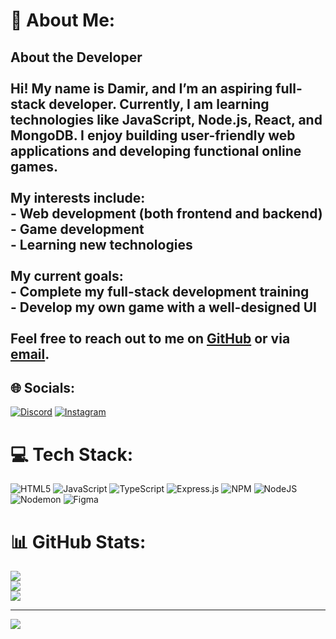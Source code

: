 # 💫 About Me:
## About the Developer<br><br>Hi! My name is Damir, and I’m an aspiring full-stack developer. Currently, I am learning technologies like JavaScript, Node.js, React, and MongoDB. I enjoy building user-friendly web applications and developing functional online games.<br><br>My interests include:<br>- Web development (both frontend and backend)<br>- Game development<br>- Learning new technologies<br><br>My current goals:<br>- Complete my full-stack development training<br>- Develop my own game with a well-designed UI<br><br>Feel free to reach out to me on [GitHub](https://github.com/boo1eann) or via [email](mailto:damircodenn@gmail.com).


## 🌐 Socials:
[![Discord](https://img.shields.io/badge/Discord-%237289DA.svg?logo=discord&logoColor=white)](https://discord.gg/dameere) [![Instagram](https://img.shields.io/badge/Instagram-%23E4405F.svg?logo=Instagram&logoColor=white)](https://instagram.com/jdamere) 

# 💻 Tech Stack:
![HTML5](https://img.shields.io/badge/html5-%23E34F26.svg?style=for-the-badge&logo=html5&logoColor=white) ![JavaScript](https://img.shields.io/badge/javascript-%23323330.svg?style=for-the-badge&logo=javascript&logoColor=%23F7DF1E) ![TypeScript](https://img.shields.io/badge/typescript-%23007ACC.svg?style=for-the-badge&logo=typescript&logoColor=white) ![Express.js](https://img.shields.io/badge/express.js-%23404d59.svg?style=for-the-badge&logo=express&logoColor=%2361DAFB) ![NPM](https://img.shields.io/badge/NPM-%23CB3837.svg?style=for-the-badge&logo=npm&logoColor=white) ![NodeJS](https://img.shields.io/badge/node.js-6DA55F?style=for-the-badge&logo=node.js&logoColor=white) ![Nodemon](https://img.shields.io/badge/NODEMON-%23323330.svg?style=for-the-badge&logo=nodemon&logoColor=%BBDEAD) ![Figma](https://img.shields.io/badge/figma-%23F24E1E.svg?style=for-the-badge&logo=figma&logoColor=white)
# 📊 GitHub Stats:
![](https://github-readme-stats.vercel.app/api?username=boo1eann&theme=dark&hide_border=false&include_all_commits=false&count_private=false)<br/>
![](https://github-readme-streak-stats.herokuapp.com/?user=boo1eann&theme=dark&hide_border=false)<br/>
![](https://github-readme-stats.vercel.app/api/top-langs/?username=boo1eann&theme=dark&hide_border=false&include_all_commits=false&count_private=false&layout=compact)

---
[![](https://visitcount.itsvg.in/api?id=boo1eann&icon=0&color=0)](https://visitcount.itsvg.in)

<!-- Proudly created with GPRM ( https://gprm.itsvg.in ) -->
